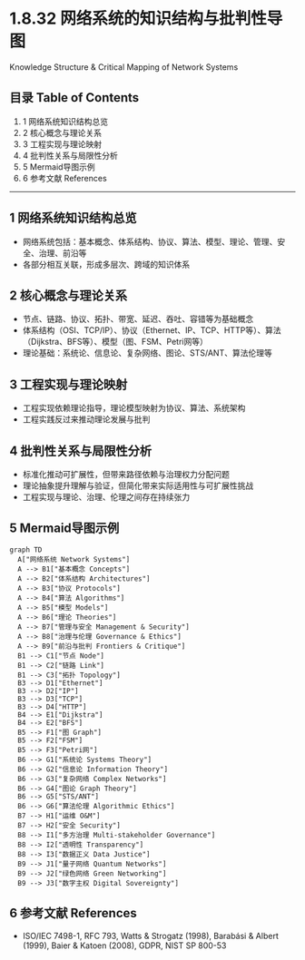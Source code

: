 # 1.8.32 网络系统的知识结构与批判性导图

Knowledge Structure & Critical Mapping of Network Systems

## 目录 Table of Contents

1. 1 网络系统知识结构总览
2. 2 核心概念与理论关系
3. 3 工程实现与理论映射
4. 4 批判性关系与局限性分析
5. 5 Mermaid导图示例
6. 6 参考文献 References

---

## 1 网络系统知识结构总览

- 网络系统包括：基本概念、体系结构、协议、算法、模型、理论、管理、安全、治理、前沿等
- 各部分相互关联，形成多层次、跨域的知识体系

## 2 核心概念与理论关系

- 节点、链路、协议、拓扑、带宽、延迟、吞吐、容错等为基础概念
- 体系结构（OSI、TCP/IP）、协议（Ethernet、IP、TCP、HTTP等）、算法（Dijkstra、BFS等）、模型（图、FSM、Petri网等）
- 理论基础：系统论、信息论、复杂网络、图论、STS/ANT、算法伦理等

## 3 工程实现与理论映射

- 工程实现依赖理论指导，理论模型映射为协议、算法、系统架构
- 工程实践反过来推动理论发展与批判

## 4 批判性关系与局限性分析

- 标准化推动可扩展性，但带来路径依赖与治理权力分配问题
- 理论抽象提升理解与验证，但简化带来实际适用性与可扩展性挑战
- 工程实现与理论、治理、伦理之间存在持续张力

## 5 Mermaid导图示例

```mermaid
graph TD
  A["网络系统 Network Systems"]
  A --> B1["基本概念 Concepts"]
  A --> B2["体系结构 Architectures"]
  A --> B3["协议 Protocols"]
  A --> B4["算法 Algorithms"]
  A --> B5["模型 Models"]
  A --> B6["理论 Theories"]
  A --> B7["管理与安全 Management & Security"]
  A --> B8["治理与伦理 Governance & Ethics"]
  A --> B9["前沿与批判 Frontiers & Critique"]
  B1 --> C1["节点 Node"]
  B1 --> C2["链路 Link"]
  B1 --> C3["拓扑 Topology"]
  B3 --> D1["Ethernet"]
  B3 --> D2["IP"]
  B3 --> D3["TCP"]
  B3 --> D4["HTTP"]
  B4 --> E1["Dijkstra"]
  B4 --> E2["BFS"]
  B5 --> F1["图 Graph"]
  B5 --> F2["FSM"]
  B5 --> F3["Petri网"]
  B6 --> G1["系统论 Systems Theory"]
  B6 --> G2["信息论 Information Theory"]
  B6 --> G3["复杂网络 Complex Networks"]
  B6 --> G4["图论 Graph Theory"]
  B6 --> G5["STS/ANT"]
  B6 --> G6["算法伦理 Algorithmic Ethics"]
  B7 --> H1["运维 O&M"]
  B7 --> H2["安全 Security"]
  B8 --> I1["多方治理 Multi-stakeholder Governance"]
  B8 --> I2["透明性 Transparency"]
  B8 --> I3["数据正义 Data Justice"]
  B9 --> J1["量子网络 Quantum Networks"]
  B9 --> J2["绿色网络 Green Networking"]
  B9 --> J3["数字主权 Digital Sovereignty"]
```

## 6 参考文献 References

- ISO/IEC 7498-1, RFC 793, Watts & Strogatz (1998), Barabási & Albert (1999), Baier & Katoen (2008), GDPR, NIST SP 800-53
